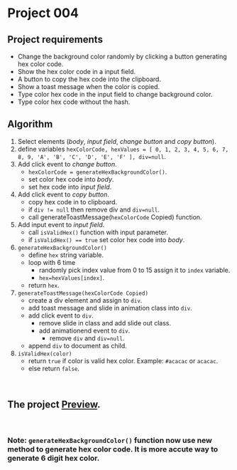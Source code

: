 # Project 004

## Project requirements
- Change the background color randomly by clicking a button generating hex color code.
- Show the hex color code in a input field.
- A button to copy the hex code into the clipboard.
- Show a toast message when the color is copied.
- Type color hex code in the input field to change background color.
- Type color hex code without the hash.

## Algorithm
1. Select elements (*body*, *input field*, *change button* and *copy button*).
2. define variables `hexColorCode, hexValues = [ 0, 1, 2, 3, 4, 5, 6, 7, 8, 9, 'A', 'B', 'C', 'D', 'E', 'F' ], div=null`.
3. Add click event to *change button*.
   - `hexColorCode = generateHexBackgroundColor()`.
   - set color hex code into *body*.
   - set hex code into *input field*.
4. Add click event to *copy button*.
   - copy hex code in to clipboard.
   - if `div != null` then remove div and `div=null`.
   - call generateToastMessage(`hexColorCode` Copied) function.
5. Add input event to *input field*.
   - call `isValidHex()` function with input parameter.
   - if `isValidHex() == true` set color hex code into *body*.
6. `generateHexBackgroundColor()`
   - define `hex` string variable.
   - loop with 6 time
     - randomly pick index value from 0 to 15 assign it to `index` variable.
     - `hex=hexValues[index]`.
   - return `hex`.
7. `generateToastMessage(hexColorCode Copied)`
   - create a div element and assign to `div`.
   - add toast message and slide in animation class into `div`.
   - add click event to `div`.
     - remove slide in class and add slide out class.
     - add animationend event to `div`.
       - remove `div` and `div=null`.
   - append `div` to document as child.
8. `isValidHex(color)`
   - return `true` if color is valid hex color. Example: `#acacac` or `acacac`.
   - else return `false`.

<br />

## The project [Preview](https://raw.githack.com/StepAsideLiL/js-dom/main/src/project006/index.html).

<br />

### Note: `generateHexBackgroundColor()` function now use new method to generate hex color code. It is more accute way to generate 6 digit hex color.